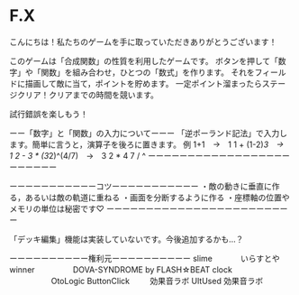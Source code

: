 # F.X


















こんにちは！私たちのゲームを手に取っていただきありがとうございます！

このゲームは「合成関数」の性質を利用したゲームです。
ボタンを押して「数字」や「関数」を組み合わせ，ひとつの「数式」を作ります。
それをフィールドに描画して敵に当て，ポイントを貯めます。
一定ポイント溜まったらステージクリア！クリアまでの時間を競います。

試行錯誤を楽しもう！

ーー「数字」と「関数」の入力についてーーー
「逆ポーランド記法」で入力します。簡単に言うと，演算子を後ろに置きます。
例
1+1　→　1 1 +
(1-2)*3　→　1 2 - 3 *
(3*2)^(4/7)　→　3 2 * 4 7 / ^
ーーーーーーーーーーーーーーーーーーーーーーーー

ーーーーーーーーーーーコツーーーーーーーーーーー
・敵の動きに垂直に作る，あるいは敵の軌道に重ねる
・画面を分断するように作る
・座標軸の位置やメモリの単位は秘密です♡
ーーーーーーーーーーーーーーーーーーーーーーーー

「デッキ編集」機能は実装していないです。今後追加するかも…？



ーーーーーーーーーー権利元ーーーーーーーーーー
slime  　　　         いらすとや
winner 　　　 　    DOVA-SYNDROME  by FLASH☆BEAT
clock  　　　　　  OtoLogic
ButtonClick  　　 効果音ラボ
UltUsed          効果音ラボ
